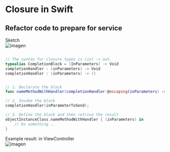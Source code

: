 #  Closure in Swift

## Refactor code to prepare for service 

Sketch    
![imagen](../master/assets/bloks-swift1.png)

```swift

// The syntax for closure types is (in) -> out.
typealias CompletionBlock = (InParameters) -> Void
completionHandler : (inParameters) -> Void
completionHandler : (inParameters) -> ()


// 1. Declarate the block
func nameMethodWithHandler(completionHandler:@escaping(inParameters) -> Void) {}

// 2. Invoke the block
completionHandler(inParameterToSend);

// 3. Define the block and then retrive the result
objectInstanceClass.nameMethodWithHandler { (inParameters) in
    // Do something ..
}
```
Example result:
in ViewController  
![imagen](../master/assets/ClosureInService.png)




